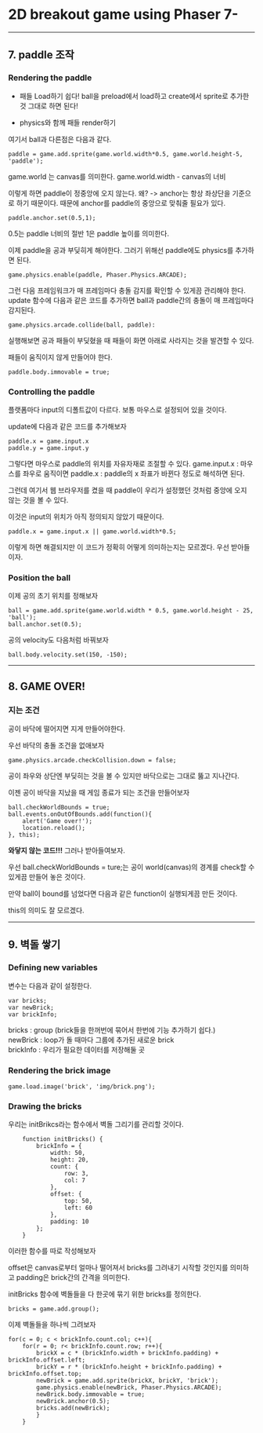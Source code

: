 # 2D breakout game using Phaser 7-

---

## 7. paddle 조작

### Rendering the paddle

- 패들 Load하기
쉽다!
ball을 preload에서 load하고 create에서 sprite로 추가한 것 그대로 하면 된다!

- physics와 함께 패들 render하기

여기서 ball과 다른점은 다음과 같다.
~~~
paddle = game.add.sprite(game.world.width*0.5, game.world.height-5, 'paddle');
~~~
game.world 는 canvas를 의미한다.
game.world.width - canvas의 너비

이렇게 하면 paddle이 정중앙에 오지 않는다.
왜? -> anchor는 항상 좌상단을 기준으로 하기 때문이다.
때문에 anchor를 paddle의 중앙으로 맞춰줄 필요가 있다.

~~~
paddle.anchor.set(0.5,1);
~~~

0.5는 paddle 너비의 절반
1은 paddle 높이를 의미한다.


이제 paddle을 공과 부딪히게 해야한다.
그러기 위해선 paddle에도 physics를 추가하면 된다.

~~~
game.physics.enable(paddle, Phaser.Physics.ARCADE);
~~~

그런 다음 프레임워크가 매 프레임마다 충돌 감지를 확인할 수 있게끔 관리해야 한다.
update 함수에 다음과 같은 코드를 추가하면 ball과 paddle간의 충돌이 매 프레임마다 감지된다.

~~~
game.physics.arcade.collide(ball, paddle):
~~~

실행해보면
공과 패들이 부딪혔을 때
패들이 화면 아래로 사라지는 것을 발견할 수 있다.

패들이 움직이지 않게 만들어야 한다.

~~~
paddle.body.immovable = true;
~~~

### Controlling the paddle

플랫폼마다 input의 디폴트값이 다르다.
보통 마우스로 설정되어 있을 것이다.

update에 다음과 같은 코드를 추가해보자

~~~
paddle.x = game.input.x
paddle.y = game.input.y
~~~

그렇다면 마우스로 paddle의 위치를 자유자재로 조절할 수 있다.
game.input.x : 마우스를 좌우로 움직이면
paddle.x : paddle의 x 좌표가 바뀐다
정도로 해석하면 된다.

그런데 여기서 웹 브라우저를 켰을 때
paddle이 우리가 설정했던 것처럼 중앙에 오지 않는 것을 볼 수 있다.

이것은 input의 위치가 아직 정의되지 않았기 때문이다.

~~~
paddle.x = game.input.x || game.world.width*0.5;
~~~
이렇게 하면 해결되지만 이 코드가 정확히 어떻게 의미하는지는 모르겠다.
우선 받아들이자.

### Position the ball

이제 공의 초기 위치를 정해보자

~~~
ball = game.add.sprite(game.world.width * 0.5, game.world.height - 25, 'ball');
ball.anchor.set(0.5);
~~~

공의 velocity도 다음처럼 바꿔보자

~~~
ball.body.velocity.set(150, -150);
~~~

---


## 8. GAME OVER!

### 지는 조건

공이 바닥에 떨어지면 지게 만들어야한다.

우선 바닥의 충돌 조건을 없애보자

~~~
game.physics.arcade.checkCollision.down = false;
~~~

공이 좌우와 상단엔 부딪히는 것을 볼 수 있지만 바닥으로는 그대로 뚫고 지나간다.

이젠 공이 바닥을 지났을 때 게임 종료가 되는 조건을 만들어보자
~~~
ball.checkWorldBounds = true;
ball.events.onOutOfBounds.add(function(){
    alert('Game over!');
    location.reload();
}, this);
~~~

**와닿지 않는 코드!!!**
그러나 받아들여보자.

우선 ball.checkWorldBounds = ture;는 공이 world(canvas)의 경계를 check할 수 있게끔 만들어 놓은 것이다.

만약 ball이 bound를 넘었다면 다음과 같은 function이 실행되게끔 만든 것이다.

this의 의미도 잘 모르겠다.

---

## 9. 벽돌 쌓기

### Defining new variables

변수는 다음과 같이 설정한다.
~~~
var bricks;
var newBrick;
var brickInfo;
~~~
bricks : group (brick들을 한꺼번에 묶어서 한번에 기능 추가하기 쉽다.)  
newBrick : loop가 돌 때마다 그룹에 추가된 새로운 brick  
brickInfo : 우리가 필요한 데이터를 저장해둘 곳  

### Rendering the brick image

~~~
game.load.image('brick', 'img/brick.png');
~~~

### Drawing the bricks

우리는 initBrikcs라는 함수에서 벽돌 그리기를 관리할 것이다.

~~~
    function initBricks() {
        brickInfo = {
            width: 50,
            height: 20,
            count: {
                row: 3,
                col: 7
            },
            offset: {
                top: 50,
                left: 60
            },
            padding: 10
        };
    }
~~~
이러한 함수를 따로 작성해보자

offset은 canvas로부터 얼마나 떨어져서 bricks를 그려내기 시작할 것인지를 의미하고
padding은 brick간의 간격을 의미한다.

initBricks 함수에 벽돌들을 다 한곳에 묶기 위한 bricks를 정의한다.

~~~
bricks = game.add.group();
~~~

이제 벽돌들을 하나씩 그려보자

~~~
for(c = 0; c < brickInfo.count.col; c++){
    for(r = 0; r< brickInfo.count.row; r++){
        brickX = c * (brickInfo.width + brickInfo.padding) + brickInfo.offset.left;
        brickY = r * (brickInfo.height + brickInfo.padding) + brickInfo.offset.top;
        newBrick = game.add.sprite(brickX, brickY, 'brick');
        game.physics.enable(newBrick, Phaser.Physics.ARCADE);
        newBrick.body.immovable = true;
        newBrick.anchor(0.5);
        bricks.add(newBrick);
        }
    }
~~~
